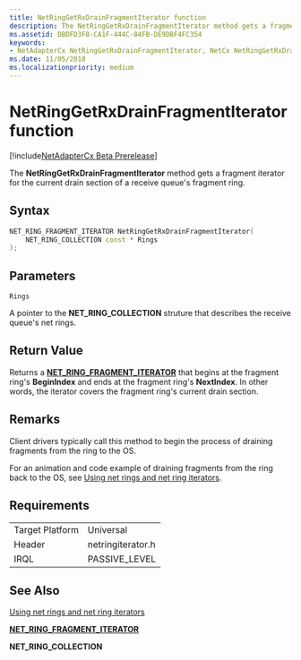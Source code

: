 ```yaml
---
title: NetRingGetRxDrainFragmentIterator function
description: The NetRingGetRxDrainFragmentIterator method gets a fragment iterator for the current drain section of a receive queue's fragment ring.
ms.assetid: DBDFD3F8-CA1F-444C-84FB-DE9DBF4FC354
keywords:
- NetAdapterCx NetRingGetRxDrainFragmentIterator, NetCx NetRingGetRxDrainFragmentIterator
ms.date: 11/05/2018
ms.localizationpriority: medium
---
```


# NetRingGetRxDrainFragmentIterator function

[!include[NetAdapterCx Beta Prerelease](../netcx-beta-prerelease.md)]

The **NetRingGetRxDrainFragmentIterator** method gets a fragment iterator for the current drain section of a receive queue's fragment ring.

## Syntax

```cpp
NET_RING_FRAGMENT_ITERATOR NetRingGetRxDrainFragmentIterator(
    NET_RING_COLLECTION const * Rings
);
```

## Parameters

`Rings`

A pointer to the **NET_RING_COLLECTION** struture that describes the receive queue's net rings.

## Return Value

Returns a [**NET_RING_FRAGMENT_ITERATOR**](net-ring-fragment-iterator.md) that begins at the fragment ring's **BeginIndex** and ends at the fragment ring's **NextIndex**. In other words, the iterator covers the fragment ring's current drain section. 

## Remarks

Client drivers typically call this method to begin the process of draining fragments from the ring to the OS.

For an animation and code example of draining fragments from the ring back to the OS, see [Using net rings and net ring iterators](using-net-rings-and-net-ring-iterators.md).

## Requirements

|  |  |
| --- | --- |
| Target Platform | Universal |
| Header | netringiterator.h |
| IRQL | PASSIVE_LEVEL |

## See Also

[Using net rings and net ring iterators](using-net-rings-and-net-ring-iterators.md)

[**NET_RING_FRAGMENT_ITERATOR**](net-ring-fragment-iterator.md)

**NET_RING_COLLECTION**